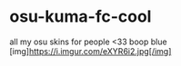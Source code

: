 # osu-kuma-fc-cool
all my osu skins for people &lt;33
boop blue
[img]https://i.imgur.com/eXYR6i2.jpg[/img]
